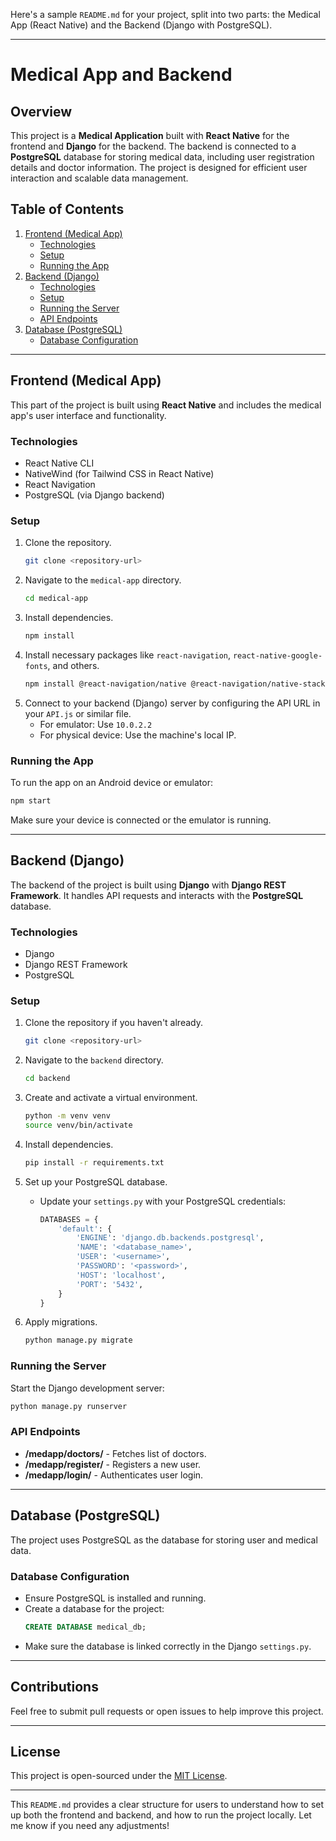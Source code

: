 Here's a sample `README.md` for your project, split into two parts: the Medical App (React Native) and the Backend (Django with PostgreSQL).

---

# Medical App and Backend

## Overview
This project is a **Medical Application** built with **React Native** for the frontend and **Django** for the backend. The backend is connected to a **PostgreSQL** database for storing medical data, including user registration details and doctor information. The project is designed for efficient user interaction and scalable data management.

## Table of Contents
1. [Frontend (Medical App)](#frontend-medical-app)
    - [Technologies](#technologies)
    - [Setup](#setup)
    - [Running the App](#running-the-app)
2. [Backend (Django)](#backend-django)
    - [Technologies](#technologies)
    - [Setup](#setup)
    - [Running the Server](#running-the-server)
    - [API Endpoints](#api-endpoints)
3. [Database (PostgreSQL)](#database-postgresql)
    - [Database Configuration](#database-configuration)

---

## Frontend (Medical App)

This part of the project is built using **React Native** and includes the medical app's user interface and functionality.

### Technologies
- React Native CLI
- NativeWind (for Tailwind CSS in React Native)
- React Navigation
- PostgreSQL (via Django backend)

### Setup
1. Clone the repository.
    ```bash
    git clone <repository-url>
    ```
2. Navigate to the `medical-app` directory.
    ```bash
    cd medical-app
    ```
3. Install dependencies.
    ```bash
    npm install
    ```
4. Install necessary packages like `react-navigation`, `react-native-google-fonts`, and others.
    ```bash
    npm install @react-navigation/native @react-navigation/native-stack react-native-google-fonts
    ```
5. Connect to your backend (Django) server by configuring the API URL in your `API.js` or similar file.
    - For emulator: Use `10.0.2.2`
    - For physical device: Use the machine's local IP.

### Running the App
To run the app on an Android device or emulator:
```bash
npm start
```
Make sure your device is connected or the emulator is running.

---

## Backend (Django)

The backend of the project is built using **Django** with **Django REST Framework**. It handles API requests and interacts with the **PostgreSQL** database.

### Technologies
- Django
- Django REST Framework
- PostgreSQL

### Setup
1. Clone the repository if you haven't already.
    ```bash
    git clone <repository-url>
    ```
2. Navigate to the `backend` directory.
    ```bash
    cd backend
    ```
3. Create and activate a virtual environment.
    ```bash
    python -m venv venv
    source venv/bin/activate
    ```
4. Install dependencies.
    ```bash
    pip install -r requirements.txt
    ```
5. Set up your PostgreSQL database.
    - Update your `settings.py` with your PostgreSQL credentials:
      ```python
      DATABASES = {
          'default': {
              'ENGINE': 'django.db.backends.postgresql',
              'NAME': '<database_name>',
              'USER': '<username>',
              'PASSWORD': '<password>',
              'HOST': 'localhost',
              'PORT': '5432',
          }
      }
      ```

6. Apply migrations.
    ```bash
    python manage.py migrate
    ```

### Running the Server
Start the Django development server:
```bash
python manage.py runserver
```

### API Endpoints
- **/medapp/doctors/** - Fetches list of doctors.
- **/medapp/register/** - Registers a new user.
- **/medapp/login/** - Authenticates user login.

---

## Database (PostgreSQL)

The project uses PostgreSQL as the database for storing user and medical data.

### Database Configuration
- Ensure PostgreSQL is installed and running.
- Create a database for the project:
    ```sql
    CREATE DATABASE medical_db;
    ```
- Make sure the database is linked correctly in the Django `settings.py`.

---

## Contributions
Feel free to submit pull requests or open issues to help improve this project.

---

## License
This project is open-sourced under the [MIT License](LICENSE).

---

This `README.md` provides a clear structure for users to understand how to set up both the frontend and backend, and how to run the project locally. Let me know if you need any adjustments!
